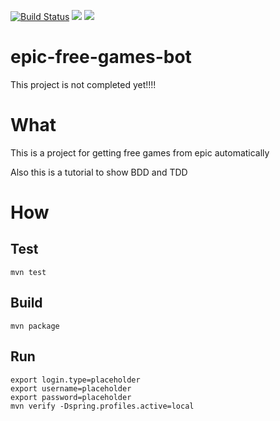 [![Build Status](https://travis-ci.org/hche608/epic-free-games-bot.svg?branch=master)](https://travis-ci.org/hche608/epic-free-games-bot)
![](https://sonarcloud.io/api/project_badges/measure?project=me.hax3.epic%3Afree-games-bot-parent&metric=alert_status)
![](https://sonarcloud.io/api/project_badges/measure?project=me.hax3.epic%3Afree-games-bot-parent&metric=coverage)
# epic-free-games-bot

This project is not completed yet!!!!

# What
This is a project for getting free games from epic automatically

Also this is a tutorial to show BDD and TDD

# How
## Test
```shell script
mvn test
```

## Build
```shell script
mvn package
```

## Run
```shell script
export login.type=placeholder
export username=placeholder
export password=placeholder
mvn verify -Dspring.profiles.active=local
```